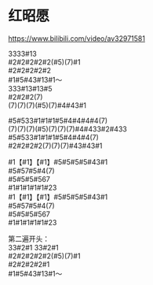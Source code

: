 # 红昭愿

<https://www.bilibili.com/video/av32971581>

 3333#13  
 #2#2#2#2#2(#5)(7)#1  
 #2#2#2#2#2  
 #1#5#43#13#1～  
 333#13#13#5  
 #2#2#2(7)  
 (7)(7)(7)(#5)(7)#4#43#1  

 #5#533#1#1#1#5#4#4#4#4(7)  
 (7)(7)(7)(#5)(7)(7)(7)#4#433#2#433  
 #5#533#1#1#1#5#4#4#4(7)  
 #2#2#2#2(7)(7)(7)#43#43#1  

 #1【#1】【#1】#5#5#5#5#43#1  
 #5#57#5#4(7)  
 #5#5#5#567  
 #1#1#1#1#1#23  
 #1【#1】【#1】#5#5#5#5#43#1  
 #5#57#5#4(7)  
 #5#5#5#567  
 #1#1#1#1#1#23  

 第二遍开头：  
 33#2#1 33#2#1  
 #2#2#2#2#2(#5)(7)#1  
 #2#2#2#2#1  
 #1#5#43#13#1～  